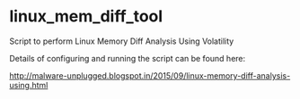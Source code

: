 # linux_mem_diff_tool
Script to perform Linux Memory Diff Analysis Using Volatility


Details of configuring and running the script can be found here: 

http://malware-unplugged.blogspot.in/2015/09/linux-memory-diff-analysis-using.html




